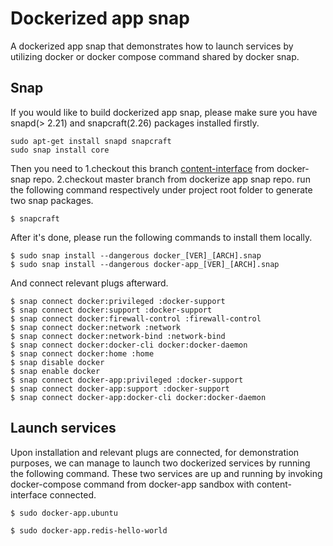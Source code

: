 # Dockerized app snap

A dockerized app snap that demonstrates  how to launch services by utilizing docker or docker compose command shared by docker snap.

## Snap

If you would like to build dockerized app snap, please make sure
you have snapd(> 2.21) and snapcraft(2.26) packages installed firstly.

```
sudo apt-get install snapd snapcraft
sudo snap install core
```

Then you need to 
1.checkout this branch [content-interface](https://github.com/docker/docker-snap/tree/content-interfaces) from docker-snap repo.
2.checkout master branch from dockerize app snap repo.
run the following command respectively under project root folder to generate two snap packages.

```
$ snapcraft
```

After it's done, please run the following commands to install them locally. 

```
$ sudo snap install --dangerous docker_[VER]_[ARCH].snap
$ sudo snap install --dangerous docker-app_[VER]_[ARCH].snap
```
And connect relevant plugs afterward.

```
$ snap connect docker:privileged :docker-support
$ snap connect docker:support :docker-support
$ snap connect docker:firewall-control :firewall-control
$ snap connect docker:network :network
$ snap connect docker:network-bind :network-bind
$ snap connect docker:docker-cli docker:docker-daemon
$ snap connect docker:home :home
$ snap disable docker
$ snap enable docker
$ snap connect docker-app:privileged :docker-support
$ snap connect docker-app:support :docker-support
$ snap connect docker-app:docker-cli docker:docker-daemon
```

## Launch services

Upon installation and relevant plugs are connected, for demonstration purposes, 
we can manage to launch two dockerized services by running the following command.
These two services are up and running by invoking docker-compose command from docker-app sandbox 
with content-interface connected.

```
$ sudo docker-app.ubuntu
```
```
$ sudo docker-app.redis-hello-world 
```
